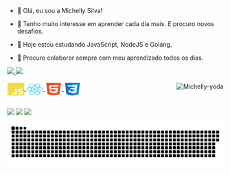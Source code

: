 - 👋 Olá, eu sou a Michelly Silva!

- 👀 Tenho muito interesse em aprender cada dia mais. E procuro novos desafios.
- 🌱 Hoje estou estudando JavaScript, NodeJS e Golang.
- 💞️ Procuro colaborar sempre com meu aprendizado todos os dias.

<div>
  <a href="https://github.com/michelly-dev">
  <img height="170em" src="https://github-readme-stats.vercel.app/api?username=michelly-dev&show_icons=true&theme=dracula&include_all_commits=true&count_private_true&locale=pt-BR&count_private=true&include_all_commits=true&hide_border=true"/>
  <img height="170em" src="https://github-readme-stats.vercel.app/api/top-langs/?username=michelly-dev&layout=compact&langs_count=16&theme=dracula&locale=pt-BR&hide_border=true"/>
 </div>
  
  <div style="display: inline_block"><br>
  <img align="center" alt="Michelly-Js" height="30" width="40" src="https://raw.githubusercontent.com/devicons/devicon/master/icons/javascript/javascript-plain.svg">
  <img align="center" alt="Michelly-React" height="30" width="40" src="https://raw.githubusercontent.com/devicons/devicon/master/icons/react/react-original.svg">
  <img align="center" alt="Michelly-HTML" height="30" width="40" src="https://raw.githubusercontent.com/devicons/devicon/master/icons/html5/html5-original.svg">
  <img align="center" alt="MIchelly-CSS" height="30" width="40" src="https://raw.githubusercontent.com/devicons/devicon/master/icons/css3/css3-original.svg">
  <img align="right" alt="Michelly-yoda" src="https://cdn.discordapp.com/attachments/795358919417397249/825430589581688872/hi.gif">
</div>
  
  ##
  
   
<div> 
  <a href="https://www.instagram.com/michelly.ferreira.969300/" target="_blank"><img src="https://img.shields.io/badge/-Instagram-%23E4405F?style=for-the-badge&logo=instagram&logoColor=white" target="_blank"></a>
  <a href = "mailto:dev.michelly.f@gmail.com"><img src="https://img.shields.io/badge/-Gmail-%23333?style=for-the-badge&logo=gmail&logoColor=white" target="_blank"></a>
  <a href="https://www.linkedin.com/in/michelly-ferreira" target="_blank"><img src="https://img.shields.io/badge/-LinkedIn-%230077B5?style=for-the-badge&logo=linkedin&logoColor=white" target="_blank"></a>
  
  ![Snake animation](https://github.com/michelly-dev/michelly-dev/blob/output/github-contribution-grid-snake.svg)
  
</div>
 
